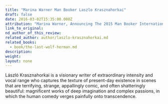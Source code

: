 ```yaml
---
title: "Marina Warner Man Booker Laszlo Krasznahorkai"
draft: false
date: 2016-03-02T15:35:00.000Z
attribution: "Marina Warner, Announcing The 2015 Man Booker International Prize"
link_to_original:
nd_author_of_this_review:
related_author: author/laszlo-krasznahorkai.md
related_books:
  - book/the-last-wolf-herman.md
description:
weight:
layout: none
---
```

László Krasznahorkai is a visionary writer of extraordinary intensity and vocal range who captures the texture of present-day existence in scenes that are terrifying, strange, appallingly comic, and often shatteringly beautiful: magnificent works of deep imagination and complex passions, in which the human comedy verges painfully onto transcendence.

